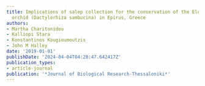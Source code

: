 ```yaml
---
title: Implications of salep collection for the conservation of the Elder-flowered
  orchid (Dactylorhiza sambucina) in Epirus, Greece
authors:
- Martha Charitonidou
- Kalliopi Stara
- Konstantinos Kougioumoutzis
- John M Halley
date: '2019-01-01'
publishDate: '2024-04-04T04:28:47.642417Z'
publication_types:
- article-journal
publication: '*Journal of Biological Research-Thessaloniki*'
---
```

